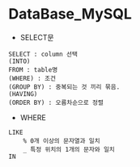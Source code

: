 # DataBase_MySQL
+ SELECT문
```
SELECT : column 선택  
(INTO)  
FROM : table명  
(WHERE) : 조건  
(GROUP BY) : 중복되는 것 끼리 묶음.  
(HAVING)  
(ORDER BY) : 오름차순으로 정렬  
```
+ WHERE
```
LIKE
    % 0개 이상의 문자열과 일치
    _ 특정 위치의 1개의 문자와 일치
IN
    
```
